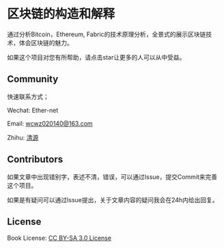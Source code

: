 # 区块链的构造和解释

通过分析Bitcoin，Ethereum, Fabric的技术原理分析，全景式的展示区块链技术，体会区块链的魅力。

如果这个项目对您有所帮助，请点击star让更多的人可以从中受益。

## Community

快速联系方式；

Wechat: Ether-net

Email:  wcwz020140@163.com

Zhihu:  [清源](https://www.zhihu.com/people/qing-yuan-8-56/activities)

## Contributors

如果文章中出现错别字，表述不清，错误，可以通过Issue，提交Commit来完善这个项目。

如果是有疑问可以通过Issue提出，关于文章内容的疑问我会在24h内给出回复。

## License
Book License: [CC BY-SA 3.0 License](http://creativecommons.org/licenses/by-sa/3.0/)

